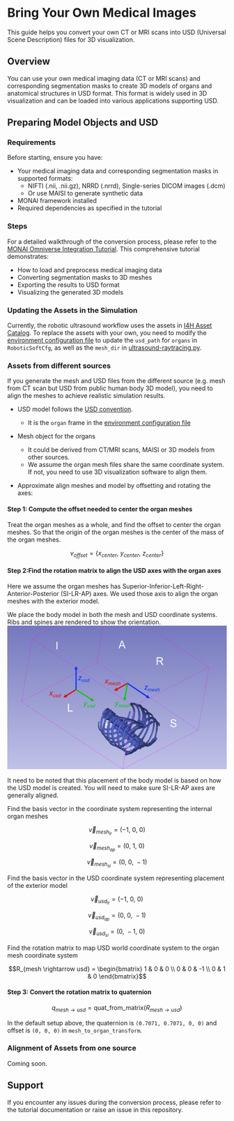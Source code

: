 # Bring Your Own Medical Images

This guide helps you convert your own CT or MRI scans into USD (Universal Scene Description) files for 3D visualization.

## Overview
You can use your own medical imaging data (CT or MRI scans) and corresponding segmentation masks to create 3D models of organs and anatomical structures in USD format. This format is widely used in 3D visualization and can be loaded into various applications supporting USD.

## Preparing Model Objects and USD

### Requirements
Before starting, ensure you have:
- Your medical imaging data and corresponding segmentation masks in supported formats:
  - NIFTI (.nii, .nii.gz), NRRD (.nrrd), Single-series DICOM images (.dcm)
  - Or use MAISI to generate synthetic data
- MONAI framework installed
- Required dependencies as specified in the tutorial

### Steps
For a detailed walkthrough of the conversion process, please refer to the [MONAI Omniverse Integration Tutorial](https://github.com/Project-MONAI/tutorials/blob/main/modules/omniverse/omniverse_integration.ipynb). This comprehensive tutorial demonstrates:

- How to load and preprocess medical imaging data
- Converting segmentation masks to 3D meshes
- Exporting the results to USD format
- Visualizing the generated 3D models

### Updating the Assets in the Simulation

Currently, the robotic ultrasound workflow uses the assets in [I4H Asset Catalog](https://github.com/isaac-for-healthcare/i4h-asset-catalog). To replace the assets with your own, you need to modify the [environment configuration file](../../../workflows/robotic_ultrasound/scripts/simulation/exts/robotic_us_ext/robotic_us_ext/tasks/ultrasound/approach/config/franka/franka_manager_rl_env_cfg.py) to update the `usd_path` for `organs` in `RoboticSoftCfg`, as well as the `mesh_dir` in [ultrasound-raytracing.py](../../../workflows/robotic_ultrasound/scripts/simulation/examples/ultrasound-raytracing.py).

### Assets from different sources

If you generate the mesh and USD files from the different source (e.g. mesh from CT scan but USD from public human body 3D model), you need to align the meshes to achieve realistic simulation results.

- USD model follows the [USD convention](https://docs.omniverse.nvidia.com/isaacsim/latest/reference_conventions.html#usd-axes).
  - It is the `organ` frame in the [environment configuration file](../../../workflows/robotic_ultrasound/scripts/simulation/exts/robotic_us_ext/robotic_us_ext/tasks/ultrasound/approach/config/franka/franka_manager_rl_env_cfg.py)

- Mesh object for the organs
  - It could be derived from CT/MRI scans, MAISI or 3D models from other sources.
  - We assume the organ mesh files share the same coordinate system. If not, you need to use 3D visualization software to align them.

- Approximate align meshes and model by offsetting and rotating the axes:

#### Step 1: Compute the offset needed to center the organ meshes

Treat the organ meshes as a whole, and find the offset to center the organ meshes. So that the origin of the organ meshes is the center of the mass of the organ meshes.

```math
v_{offset} = \{x_{center},\ y_{center},\ z_{center}\}
```

#### Step 2:Find the rotation matrix to align the USD axes with the organ axes
Here we assume the organ meshes has Superior-Inferior-Left-Right-Anterior-Posterior (SI-LR-AP) axes. We used those axis to align the organ meshes with the exterior model.

We place the body model in both the mesh and USD coordinate systems. Ribs and spines are rendered to show the orientation.
![image](./transformation.png)

It need to be noted that this placement of the body model is based on how the USD model is created. You will need to make sure SI-LR-AP axes are generally aligned.


Find the basis vector in the coordinate system representing the internal organ meshes
```math
\vec{v}_{mesh_{lr}} = (-1,\ 0,\ 0)
```
```math
\vec{v}_{mesh_{ap}} = (0,\ 1,\ 0)
```
```math
\vec{v}_{mesh_{si}} = (0,\ 0,\ -1)
```

Find the basis vector in the USD coordinate system representing placement of the exterior model
```math
\vec{v}_{usd_{lr}} = (-1,\ 0,\ 0)
```
```math
\vec{v}_{usd_{ap}} = (0,\ 0,\ -1)
```
```math
\vec{v}_{usd_{si}} = (0,\ -1,\ 0)
```

Find the rotation matrix to map USD world coordinate system to the organ mesh coordinate system
```math
R_{mesh \rightarrow usd} = \begin{bmatrix}
1 & 0 & 0 \\
0 & 0 & -1 \\
0 & 1 & 0
\end{bmatrix}
```

#### Step 3: Convert the rotation matrix to quaternion


```math
q_{mesh \rightarrow usd} = \text{quat\_from\_matrix}(R_{mesh \rightarrow usd})
```
In the default setup above, the quaternion is `(0.7071, 0.7071, 0, 0)` and offset is `(0, 0, 0)` in `mesh_to_organ_transform`.


### Alignment of Assets from one source

Coming soon.

## Support
If you encounter any issues during the conversion process, please refer to the tutorial documentation or raise an issue in this repository.
